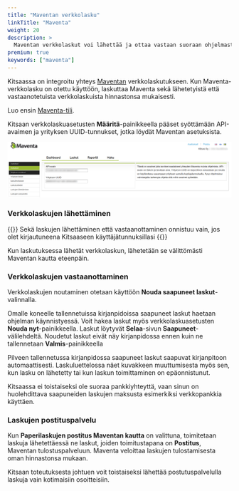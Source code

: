 ```yaml
---
title: "Maventan verkkolasku"
linkTitle: "Maventa"
weight: 20
description: >
  Maventan verkkolaskut voi lähettää ja ottaa vastaan suoraan ohjelmasta
premium: true
keywords: ["maventa"]
---
```


Kitsaassa on integroitu yhteys [Maventan](https://maventa.com) verkkolaskutukseen. Kun Maventa-verkkolasku on otettu käyttöön, laskuttaa Maventa sekä lähetetyistä että vastaanotetuista verkkolaskuista hinnastonsa mukaisesti.

Luo ensin [Maventa-tili](https://secure.maventa.com/registrations).

Kitsaan verkkolaskuasetusten **Määritä**-painikkeella pääset syöttämään API-avaimen ja yrityksen UUID-tunnukset, jotka löydät Maventan asetuksista.

![](/img/fi/asetukset/verkkolaskut/maventaruutu.png)

### Verkkolaskujen lähettäminen

{{<alert title="Kirjautuminen vaaditaan">}}
Sekä laskujen lähettäminen että vastaanottaminen onnistuu vain, jos olet kirjautuneena Kitsaaseen käyttäjätunnuksillasi
{{</alert>}}

Kun laskutuksessa lähetät verkkolaskun, lähetetään se välittömästi Maventan kautta eteenpäin.

### Verkkolaskujen vastaanottaminen

Verkkolaskujen noutaminen otetaan käyttöön **Nouda saapuneet laskut**-valinnalla.

Omalle koneelle tallennetuissa kirjanpidoissa saapuneet laskut haetaan ohjelman käynnistyessä. Voit hakea laskut myös verkkolaskuasetusten **Nouda nyt**-painikkeella. Laskut löytyvät **Selaa**-sivun **Saapuneet**-välilehdeltä. Noudetut laskut eivät näy kirjanpidossa ennen kuin ne tallennetaan **Valmis**-painikkeella

Pilveen tallennetussa kirjanpidossa saapuneet laskut saapuvat kirjanpitoon automaattisesti. Laskuluettelossa näet kuvakkeen muuttumisesta myös sen, kun lasku on lähetetty tai kun laskun toimittaminen on epäonnistunut.

Kitsaassa ei toistaiseksi ole suoraa pankkiyhteyttä, vaan sinun on huolehdittava saapuneiden laskujen maksusta esimerkiksi verkkopankkia käyttäen.

### Laskujen postituspalvelu

Kun **Paperilaskujen postitus Maventan kautta** on valittuna, toimitetaan laskuja lähetettäessä ne laskut, joiden toimitustapana on **Postitus**, Maventan tulostuspalveluun. Maventa veloittaa laskujen tulostamisesta oman hinnastonsa mukaan.

Kitsaan toteutuksesta johtuen voit toistaiseksi lähettää postutuspalvelulla laskuja vain kotimaisiin osoitteisiin.
